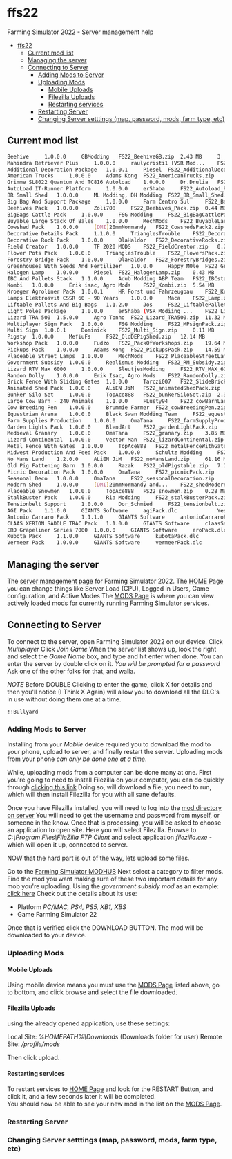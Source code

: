 # ffs22
Farming Simulator 2022 - Server management help

- [ffs22](#ffs22)
  * [Current mod list](#current-mod-list)
  * [Managing the server](#managing-the-server)
  * [Connecting to Server](#connecting-to-server)
    + [Adding Mods to Server](#adding-mods-to-server)
    + [Uploading Mods](#uploading-mods)
      - [Mobile Uploads](#mobile-uploads)
      - [Filezilla Uploads](#filezilla-uploads)
      - [Restarting services](#restarting-services)
    + [Restarting Server](#restarting-server)
    + [Changing Server setttings (map, password, mods, farm type, etc)](#changing-server-setttings--map--password--mods--farm-type--etc-)


## Current mod list

```bash
Beehive 	1.0.0.0 	GBModding 	FS22_BeehiveGB.zip 	2.43 MB 	3 	No 		
Mahindra Retriever Plus 	1.0.0.0 	raulycristi1 [VSR Mod... 	FS22_Retriever_Plus.zip 	9.74 MB 	2 	No 		
Additional Decoration Package 	1.0.0.1 	Piesel 	FS22_AdditionalDecorationPackage... 	41.77 MB 	  	No 		
American Trucks 	1.0.0.0 	Adams Kong 	FS22_AmericanTrucks.zip 	34.16 MB 	  	No 		
Grimme SL8022 Quantum And TC816 Autoload 	1.0.0.0 	Dr.Drulia 	FS22_Autoload_Belt.zip 	5.89 MB 	  	No 		
AutoLoad IT-Runner Platform 	1.0.0.0 	erShaba 	FS22_Autoload_Platform_ITRunner.zip 	3.77 MB 	  	No 		
BR Small Shed 	1.0.0.0 	ML Modding, DH Modding 	FS22_BR_Small_Shed.zip 	2.96 MB 	  	No 		
Big Bag And Support Package 	1.0.0.0 	Farm Centro Sul 	FS22_Bags_and_Support_Package.zip 	3.58 MB 	  	No 		
Beehives Pack 	1.0.0.0 	Zoli708 	FS22_Beehives_Pack.zip 	0.44 MB 	  	No 		
BigBags Cattle Pack 	1.0.0.0 	FSG Modding 	FS22_BigBagCattlePack.zip 	0.96 MB 	  	No 		
Buyable Large Stack Of Bales 	1.0.0.0 	MechMods 	FS22_BuyableLargeStackBales.zip 	0.06 MB 	  	No 		
Cowshed Pack 	1.0.0.0 	[DMI]20mmNormandy 	FS22_CowshedsPack2.zip 	18.63 MB 	  	No 		
Decorative Details Pack 	1.1.0.0 	TrianglesTrouble 	FS22_DecorativeDetailsPack.zip 	11.36 MB 	  	No 		
Decorative Rock Pack 	1.0.0.0 	OlaHaldor 	FS22_DecorativeRocks.zip 	4.13 MB 	  	No 		
Field Creator 	1.0.0.0 	TF 2020 MODS 	FS22_FieldCreator.zip 	0.27 MB 	  	No 		
Flower Pots Pack 	1.0.0.0 	TrianglesTrouble 	FS22_FlowersPack.zip 	4.19 MB 	  	No 		
Forestry Bridge Pack 	1.0.0.0 	OlaHaldor 	FS22_ForestryBridges.zip 	1.67 MB 	  	No 		
Greenhouses With Seeds And Fertilizer 	1.0.0.0 	Happy_M0le 	FS22_GreenHousePack.zip 	3.78 MB 	  	No 		
Halogen Lamp 	1.0.0.0 	Piesel 	FS22_HalogenLamp.zip 	0.43 MB 	  	No 		
IBC And Pallets Stack 	1.1.0.0 	Adub Modding ABP Team 	FS22_IBCstack.zip 	1.15 MB 	  	No 		
Kombi 	1.0.0.0 	Erik isac, Agro Mods 	FS22_Kombi.zip 	5.54 MB 	  	No 		
Kroeger Agroliner Pack 	1.0.0.1 	HR Forst und Fahrzeugbau 	FS22_Kroeger_Pack.zip 	14.92 MB 	  	No 		
Lamps Elektrosvit CSSR 60 - 90 Years 	1.0.0.0 	Maca 	FS22_Lamp.zip 	3.77 MB 	  	No 		
Liftable Pallets And Big Bags 	1.1.2.0 	Jos 	FS22_LiftablePallets.zip 	3.46 MB 	  	No 		
Light Poles Package 	1.0.0.0 	erShaba (VSR Modiing ... 	FS22_LightPolesPack.zip 	0.73 MB 	  	No 		
Lizard TRA 500 	1.5.0.0 	Agro Tonho 	FS22_Lizard_TRA500.zip 	11.32 MB 	  	No 		
Multiplayer Sign Pack 	1.0.0.0 	FSG Modding 	FS22_MPsignPack.zip 	1.77 MB 	  	No 		
Multi Sign 	1.0.0.1 	Dominick 	FS22_Multi_Sign.zip 	0.11 MB 	  	No 		
Pigsty 	1.0.0.0 	MefiuFs 	FS22_OldDEPigShed.zip 	12.14 MB 	  	No 		
Workshop Pack 	1.0.0.0 	Fudzo 	FS22_PackOfWorkshops.zip 	19.64 MB 	  	No 		
Pickups Pack 	1.0.0.0 	Adams Kong 	FS22_PickupsPack.zip 	14.59 MB 	  	No 		
Placeable Street Lamps 	1.0.0.0 	MechMods 	FS22_PlaceableStreetLamps.zip 	1.70 MB 	  	No 		
Government Subsidy 	1.0.0.0 	Realismus Modding 	FS22_RM_Subsidy.zip 	2.35 MB 	  	No 		
Lizard RTV Max 6000 	1.0.0.0 	SleutjesModding 	FS22_RTV_MAX_6000.zip 	6.68 MB 	  	No 		
Randon Dolly 	1.0.0.0 	Erik Isac, Agro Mods 	FS22_RandonDolly.zip 	9.59 MB 	  	No 		
Brick Fence With Sliding Gates 	1.0.0.0 	Tarczi007 	FS22_SlideBrickFence.zip 	1.61 MB 	  	No 		
Animated Shed Pack 	1.0.0.0 	ALiEN JiM 	FS22_animatedShedPack.zip 	15.28 MB 	  	No 		
Bunker Silo Set 	1.0.0.0 	TopAce888 	FS22_bunkerSiloSet.zip 	2.35 MB 	  	No 		
Large Cow Barn - 240 Animals 	1.1.0.0 	FLusty94 	FS22_cowBarnLarge_MoreAnimals.zip 	9.14 MB 	  	No 		
Cow Breeding Pen 	1.0.0.0 	Brummie Farmer 	FS22_cowBreedingPen.zip 	0.29 MB 	  	No 		
Equestrian Arena 	1.0.0.0 	Black Swan Modding Team 	FS22_equestrianArena.zip 	6.15 MB 	  	No 		
Farm Supplies Production 	1.0.0.0 	OmaTana 	FS22_farmSupplyProduction.zip 	7.34 MB 	  	No 		
Garden Lights Pack 	1.0.0.0 	BlendArt 	FS22_gardenLightPack.zip 	0.69 MB 	  	No 		
Medieval Granary 	1.0.0.0 	OmaTana 	FS22_granary.zip 	3.85 MB 	  	No 		
Lizard Continental 	1.0.0.0 	Vector Man 	FS22_lizardContinental.zip 	12.32 MB 	  	No 		
Metal Fence With Gates 	1.0.0.0 	TopAce888 	FS22_metalFenceWithGates.zip 	2.54 MB 	  	No 		
Midwest Production And Feed Pack 	1.0.0.0 	Schultz Modding 	FS22_midwestProductionPack.zip 	7.12 MB 	  	No 		
No Mans Land 	1.2.0.0 	ALiEN JiM 	FS22_noMansLand.zip 	61.16 MB 	  	No 		
Old Pig Fattening Barn 	1.0.0.0 	Razak 	FS22_oldPigstable.zip 	7.72 MB 	  	No 		
Picnic Decoration Pack 	1.0.0.0 	OmaTana 	FS22_picnicPack.zip 	2.35 MB 	  	No 		
Seasonal Deco 	1.0.0.0 	OmaTana 	FS22_seasonalDecoration.zip 	8.89 MB 	  	No 		
Modern Shed 	1.0.0.0 	[DMI]20mmNormandy and... 	FS22_shedModernColourablePack.zip 	4.69 MB 	  	No 		
Placeable Snowmen 	1.0.0.0 	TopAce888 	FS22_snowmen.zip 	0.28 MB 	  	No 		
StalkBuster Pack 	1.0.0.0 	Ria Modding 	FS22_stalkBusterPack.zip 	0.02 MB 	  	No 		
Tensionbelt Support 	1.0.0.0 	Dor_Schmied 	FS22_tensionbelt.zip 	12.93 MB 	  	No 		
AGI Pack 	1.1.0.0 	GIANTS Software 	agiPack.dlc 	  	  	Yes 	  	
Antonio Carraro Pack 	1.1.1.0 	GIANTS Software 	antonioCarraroPack.dlc 	  	  	No 	  	
CLAAS XERION SADDLE TRAC Pack 	1.1.0.0 	GIANTS Software 	claasSaddleTracPack.dlc 	  	  	No 	  	
ERO Grapeliner Series 7000 	1.0.0.0 	GIANTS Software 	eroPack.dlc 	  	  	No 	  	
Kubota Pack 	1.1.0.0 	GIANTS Software 	kubotaPack.dlc 	  	  	No 	  	
Vermeer Pack 	1.0.0.0 	GIANTS Software 	vermeerPack.dlc 	  	  	No 	  	
```
## Managing the server

The [server management page](https://www.g-portal.com/int/f_s2022/FS2022PCConfigurations/getWiLink/829384) for Farming Simulator 2022.
The [HOME Page](http://45.35.207.49:8270/index.html?lang=en) you can change things like Server Load (CPU), Logged in Users, Game configuration, and Active Modes
The [MODS Page](http://45.35.207.49:8270/mods.html?lang=en) is where you can view actively loaded mods for currently running Farming Simulator services.

## Connecting to Server

To connect to the server, open Farming Simulator 2022 on our device.
Click *Multiplayer*
Click *Join Game*
When the server list shows up, look the right and select the *Game Name* box, and type and hit enter when done.
You can enter the server by double click on it.
*You will be prompted for a password*
Ask one of the other folks for that, and walla.

*NOTE* Before DOUBLE Clicking to enter the game, click X for details and then you'll notice (I Think X Again) will allow you to download all the DLC's in use without doing them one at a time.

```
!!Bullyard
```

### Adding Mods to Server

Installing from your *Mobile* device required you to download the mod to your phone, upload to server, and finally restart the server.
Uploading mods from your phone *can only be done one at a time*. 

While, uploading mods from a computer can be done many at one.
First you're going to need to install Filezilla on your computer, you can do quickly through [clicking this link](https://ninite.com/filezilla/ninite.exe)
Doing so, will download a file, you need to run, which will then install Filezilla for you with all sane defaults.

Once you have Filezilla installed, you will need to log into the [mod directory on server](ftp://45.35.207.49:50211/)
You will need to get the username and password from myself, or someone in the know.
Once that is processing, you will be asked to choose an application to open site.  Here you will select Filezilla.
Browse to *C:\Program Files\FileZilla FTP Client* and select application *filezilla.exe* - which will open it up, connected to server.

NOW that the hard part is out of the way, lets upload some files.

Go to the [Farming Simulator MODHUB](https://www.farming-simulator.com/mods.php?lang=en&country=us&title=fs2022)
Next select a category to filter mods.  
Find the mod you want making sure of these two important details for any mob you're uploading.
Using the *government subsidy mod* as an example: [click here](https://www.farming-simulator.com/mod.php?lang=en&country=us&mod_id=223367&title=fs2022)
Check out the details about its use:

* Platform *PC/MAC, PS4, PS5, XB1, XBS*
* Game Farming Simulator 22

Once that is verified click the DOWNLOAD BUTTON. 
The mod will be downloaded to your device. 

### Uploading Mods

#### Mobile Uploads

Using mobile device means you must use the [MODS Page](http://45.35.207.49:8270/mods.html?lang=en) listed above, go to bottom, and click browse and select the file downloaded.

#### Filezilla Uploads

using the already opened application, use these settings:

Local Site: *%HOMEPATH%\Downloads* (Downloads folder for user)
Remote Site: */profile/mods*

Then click upload.  

#### Restarting services

To restart services to [HOME Page](http://45.35.207.49:8270/index.html?lang=en) and look for the RESTART Button, and click it, and a few seconds later it will be completed.  
You should now be able to see your new mod in the list on the [MODS Page](http://45.35.207.49:8270/mods.html?lang=en).

### Restarting Server
### Changing Server setttings (map, password, mods, farm type, etc)
